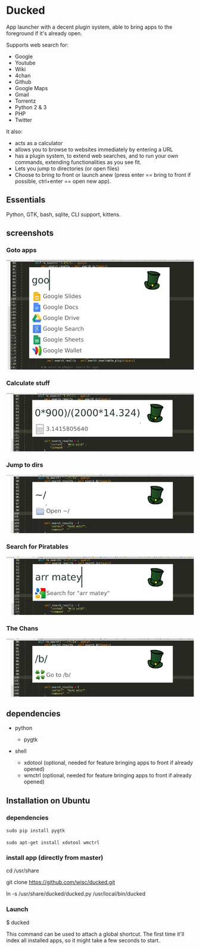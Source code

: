 # Ducked

App launcher with a decent plugin system, able to bring apps to the foreground if it's already open.

Supports web search for:

- Google
- Youtube
- Wiki
- 4chan
- Github
- Google Maps
- Gmail
- Torrentz
- Python 2 & 3
- PHP
- Twitter

It also:

- acts as a calculator
- allows you to browse to websites immediately by entering a URL
- has a plugin system, to extend web searches, and to run your own commands, extending functionalities as you see fit.
- Lets you jump to directories (or open files)
- Choose to bring to front or launch anew (press enter == bring to front if possible, ctrl+enter == open new app).

## Essentials
Python, GTK, bash, sqlite, CLI support, kittens.

## screenshots

### Goto apps
![goto apps](docs/img/ducked_term.png)

### Calculate stuff
![goto apps](docs/img/ducked_calc.png)

### Jump to dirs
![goto apps](docs/img/ducked_dir.png)

### Search for Piratables
![goto apps](docs/img/ducked_search.png)

### The Chans
![goto apps](docs/img/ducked_chans.png)


## dependencies

- python
    - pygtk

- shell
    - xdotool (optional, needed for feature bringing apps to front if already opened)
    - wmctrl (optional, needed for feature bringing apps to front if already opened)
    
    
## Installation on Ubuntu

### dependencies
    sudo pip install pygtk

    sudo apt-get install xdotool wmctrl

### install app (directly from master)
cd /usr/share

git clone https://github.com/wisc/ducked.git

ln -s /usr/share/ducked/ducked.py /usr/local/bin/ducked

### Launch

$ ducked

This command can be used to attach a global shortcut. The first time it'll index all installed apps, so it might take
 a few seconds to start.
